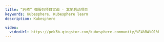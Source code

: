 ```yaml
---
title: “若依” 微服务项目实战 - 本地启动项目
keywords: Kubesphere, Kubesphere learn
description: Kubesphere

video:
  videoUrl: https://pek3b.qingstor.com/kubesphere-community/%E4%BA%91%E5%8E%9F%E7%94%9F%E5%AE%9E%E6%88%98/89%E3%80%81Kubernetes%E5%BA%94%E7%94%A8%E9%83%A8%E7%BD%B2%E5%AE%9E%E6%88%98-ruoyi-cloud-%E6%9C%AC%E5%9C%B0%E7%8E%AF%E5%A2%83-%E5%90%AF%E5%8A%A8%E5%AE%8C%E6%88%90.mp4
---
```

